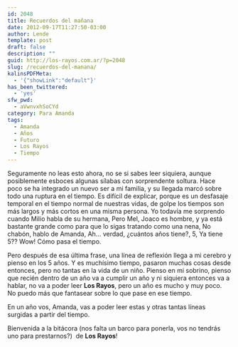 ```yaml
---
id: 2048
title: Recuerdos del mañana
date: 2012-09-17T11:27:50-03:00
author: Lende
template: post
draft: false
description: ""
guid: http://los-rayos.com.ar/?p=2048
slug: /recuerdos-del-manana/
kalinsPDFMeta:
  - '{"showLink":"default"}'
has_been_twittered:
  - 'yes'
sfw_pwd:
  - aVwnvxhSoCYd
category: Para Amanda
tags:
  - Amanda
  - Años
  - Futuro
  - Los Rayos
  - Tiempo
---
```

Seguramente no leas esto ahora, no se si sabes leer siquiera, aunque posiblemente esboces algunas sílabas con sorprendente soltura. Hace poco se ha integrado un nuevo ser a mi familia, y su llegada marcó sobre todo una ruptura en el tiempo. Es difícil de explicar, porque es un desfasaje temporal en el tiempo normal de nuestras vidas, de golpe los tiempos son más largos y más cortos en una misma persona. Yo todavía me sorprendo cuando Milio habla de su hermana, Pero Mel, Joaco es hombre, y ya está bastante grande como para que lo sigas tratando como una nena, No chabón, hablo de Amanda, Ah… verdad, ¿cuántos años tiene?, 5, Ya tiene 5?? Wow! Cómo pasa el tiempo.

Pero después de esa última frase, una línea de reflexión llega a mi cerebro y pienso en los 5 años. Y es muchísimo tiempo, pasaron muchas cosas desde entonces, pero no tantas en la vida de un niño. Pienso en mi sobrino, pienso que recién dentro de un año va a cumplir un año y ni siquiera entonces va a hablar, no va a poder leer **Los Rayos**, pero un año es mucho y muy poco. No puedo más que fantasear sobre lo que pase en ese tiempo.

En un año vos, Amanda, vas a poder leer estas y otras tantas líneas surgidas a partir del tiempo.

Bienvenida a la bitácora (nos falta un barco para ponerla, vos no tendrás uno para prestarnos?)  de **Los Rayos**!